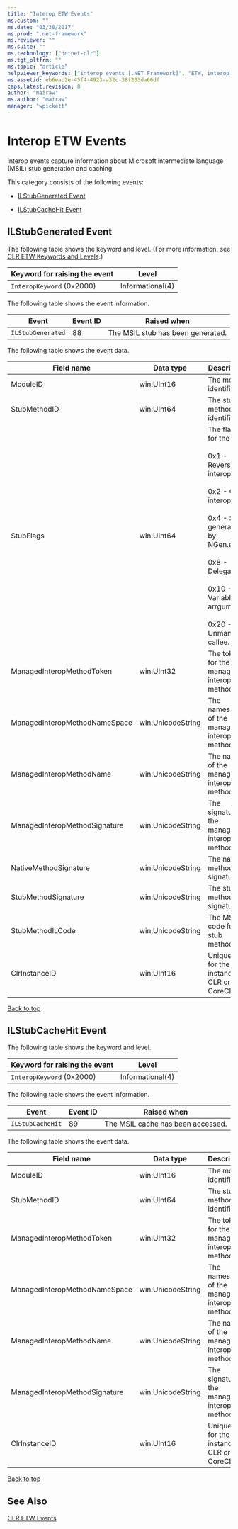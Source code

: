 ```yaml
---
title: "Interop ETW Events"
ms.custom: ""
ms.date: "03/30/2017"
ms.prod: ".net-framework"
ms.reviewer: ""
ms.suite: ""
ms.technology: ["dotnet-clr"]
ms.tgt_pltfrm: ""
ms.topic: "article"
helpviewer_keywords: ["interop events [.NET Framework]", "ETW, interop events (CLR)"]
ms.assetid: eb6eac2e-45f4-4923-a32c-38f203da66df
caps.latest.revision: 8
author: "mairaw"
ms.author: "mairaw"
manager: "wpickett"
---
```

# Interop ETW Events
<a name="top"></a> Interop events capture information about Microsoft intermediate language (MSIL) stub generation and caching.  
  
 This category consists of the following events:  
  
-   [ILStubGenerated Event](#ilstubgenerated_event)  
  
-   [ILStubCacheHit Event](#ilstubcachehit_event)  
  
<a name="ilstubgenerated_event"></a>   
## ILStubGenerated Event  
 The following table shows the keyword and level. (For more information, see [CLR ETW Keywords and Levels](../../../docs/framework/performance/clr-etw-keywords-and-levels.md).)  
  
|Keyword for raising the event|Level|  
|-----------------------------------|-----------|  
|`InteropKeyword` (0x2000)|Informational(4)|  
  
 The following table shows the event information.  
  
|Event|Event ID|Raised when|  
|-----------|--------------|-----------------|  
|`ILStubGenerated`|88|The MSIL stub has been generated.|  
  
 The following table shows the event data.  
  
|Field name|Data type|Description|  
|----------------|---------------|-----------------|  
|ModuleID|win:UInt16|The module identifier.|  
|StubMethodID|win:UInt64|The stub method identifier.|  
|StubFlags|win:UInt64|The flags for the stub:<br /><br /> 0x1 - Reverse interop.<br /><br /> 0x2 - COM interop.<br /><br /> 0x4 - Stub generated by NGen.exe.<br /><br /> 0x8 - Delegate.<br /><br /> 0x10 - Variable arrgument.<br /><br /> 0x20 - Unmanaged callee.|  
|ManagedInteropMethodToken|win:UInt32|The token for the managed interop method.|  
|ManagedInteropMethodNameSpace|win:UnicodeString|The namespace of the managed interop method.|  
|ManagedInteropMethodName|win:UnicodeString|The name of the managed interop method.|  
|ManagedInteropMethodSignature|win:UnicodeString|The signature of the managed interop method.|  
|NativeMethodSignature|win:UnicodeString|The native method signature.|  
|StubMethodSignature|win:UnicodeString|The stub method signature.|  
|StubMethodILCode|win:UnicodeString|The MSIL code for the stub method.|  
|ClrInstanceID|win:UInt16|Unique ID for the instance of CLR or CoreCLR.|  
  
 [Back to top](#top)  
  
<a name="ilstubcachehit_event"></a>   
## ILStubCacheHit Event  
 The following table shows the keyword and level.  
  
|Keyword for raising the event|Level|  
|-----------------------------------|-----------|  
|`InteropKeyword` (0x2000)|Informational(4)|  
  
 The following table shows the event information.  
  
|Event|Event ID|Raised when|  
|-----------|--------------|-----------------|  
|`ILStubCacheHit`|89|The MSIL cache has been accessed.|  
  
 The following table shows the event data.  
  
|Field name|Data type|Description|  
|----------------|---------------|-----------------|  
|ModuleID|win:UInt16|The module identifier.|  
|StubMethodID|win:UInt64|The stub method identifier.|  
|ManagedInteropMethodToken|win:UInt32|The token for the managed interop method.|  
|ManagedInteropMethodNameSpace|win:UnicodeString|The namespace of the managed interop method.|  
|ManagedInteropMethodName|win:UnicodeString|The name of the managed interop method.|  
|ManagedInteropMethodSignature|win:UnicodeString|The signature of the managed interop method.|  
|ClrInstanceID|win:UInt16|Unique ID for the instance of CLR or CoreCLR.|  
  
 [Back to top](#top)  
  
## See Also  
 [CLR ETW Events](../../../docs/framework/performance/clr-etw-events.md)
